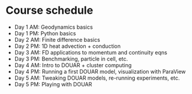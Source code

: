 # Course schedule

- Day 1 AM: Geodynamics basics
- Day 1 PM: Python basics
- Day 2 AM: Finite difference basics
- Day 2 PM: 1D heat advection + conduction
- Day 3 AM: FD applications to momentum and continuity eqns
- Day 3 PM: Benchmarking, particle in cell, etc.
- Day 4 AM: Intro to DOUAR + cluster computing
- Day 4 PM: Running a first DOUAR model, visualization with ParaView
- Day 5 AM: Tweaking DOUAR models, re-running experiments, etc.
- Day 5 PM: Playing with DOUAR
